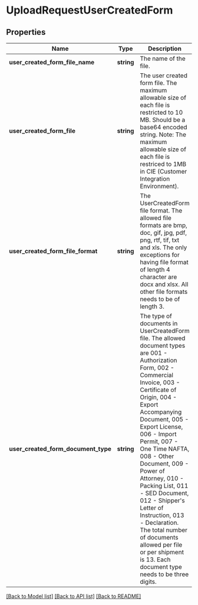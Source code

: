 # UploadRequestUserCreatedForm

## Properties
Name | Type | Description | Notes
------------ | ------------- | ------------- | -------------
**user_created_form_file_name** | **string** | The name of the file. | 
**user_created_form_file** | **string** | The user created form file.  The maximum allowable size of each file is restricted to 10 MB. Should be a base64 encoded string.  Note: The maximum allowable size of each file is restriced to 1MB in CIE (Customer Integration Environment). | 
**user_created_form_file_format** | **string** | The UserCreatedForm file format.  The allowed file formats are bmp, doc, gif, jpg, pdf, png, rtf, tif, txt and xls. The only exceptions for having file format of length 4 character are docx and xlsx. All other file formats needs to be of length 3. | 
**user_created_form_document_type** | **string** | The type of documents in UserCreatedForm file.  The allowed document types are 001 - Authorization Form, 002 - Commercial Invoice, 003 - Certificate of Origin, 004 - Export Accompanying Document, 005 - Export License, 006 - Import Permit, 007 - One Time NAFTA, 008 - Other Document, 009 - Power of Attorney, 010 - Packing List, 011 - SED Document, 012 - Shipper&#x27;s Letter of Instruction, 013 - Declaration. The total number of documents allowed per file or per shipment is 13. Each document type needs to be three digits. | 

[[Back to Model list]](../../README.md#documentation-for-models) [[Back to API list]](../../README.md#documentation-for-api-endpoints) [[Back to README]](../../README.md)

